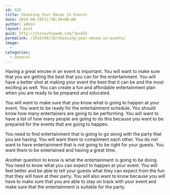 ```yaml
---
id: 425
title: Choosing Your Emcee In Events
date: 2010-09-19T11:50:38+00:00
author: admin
layout: post
guid: http://chinashipweb.com/?p=425
permalink: /2010/09/19/choosing-your-emcee-in-events/
image:
  - 
categories:
  - General
---
```

Having a great emcee in an event is important. You will want to make sure that you are getting the best that you can for the entertainment. You will have a better shot at making your event the best that it can be and the most exciting as well. You can create a fun and affordable entertainment plan when you are ready to be prepared and educated.

You will want to make sure that you know what is going to happen at your event. You want to be ready for the entertainment schedule. You should know how many entertainers are going to be performing. You will want to have a list of how many people are going to do this because you want to be prepared for the events that are going to happen. 

You need to find entertainment that is going to go along with the party that you are having. You will want them to compliment each other. You do not want to have entertainment that is not going to be right for your guests. You want them to be entertained and having a great time. 

Another question to know is what the entertainment is going to be doing. You need to know what you can expect to happen at your event. You will feel better and be able to tell your guests what they can expect from the fun that they will have at their party. You will also want to know because you will have to make sure that you are able to stay on track with your event and make sure that the entertainment is suitable for the party.